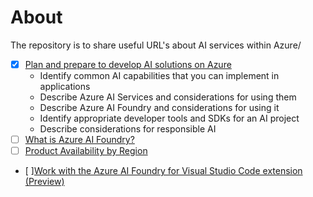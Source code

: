 # About
The repository is to share useful URL's about AI services within Azure/


- [x] [Plan and prepare to develop AI solutions on Azure](https://learn.microsoft.com/en-gb/training/modules/prepare-azure-ai-development/)
  - Identify common AI capabilities that you can implement in applications 
  - Describe Azure AI Services and considerations for using them
  - Describe Azure AI Foundry and considerations for using it 
  - Identify appropriate developer tools and SDKs for an AI project
  - Describe considerations for responsible AI
- [ ] [What is Azure AI Foundry?](https://learn.microsoft.com/en-us/azure/ai-foundry/what-is-azure-ai-foundry)
- [ ] [Product Availability by Region](https://azure.microsoft.com/en-gb/explore/global-infrastructure/products-by-region/table)
- [ ][Work with the Azure AI Foundry for Visual Studio Code extension (Preview)](https://learn.microsoft.com/en-us/azure/ai-foundry/how-to/develop/get-started-projects-vs-code) 